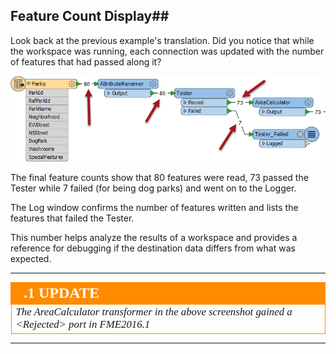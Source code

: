 ## Feature Count Display##
Look back at the previous example's translation. Did you notice that while the workspace was running, each connection was updated with the number of features that had passed along it?

![](./Images/Img2.26.TransformerCounts.png)


The final feature counts show that 80 features were read, 73 passed the Tester while 7 failed (for being dog parks) and went on to the Logger.

The Log window confirms the number of features written and lists the features that failed the Tester.

This number helps analyze the results of a workspace and provides a reference for debugging if the destination data differs from what was expected.

---

<!--Updated Section--> 

<table style="border-spacing: 0px">
<tr>
<td style="vertical-align:middle;background-color:darkorange;border: 2px solid darkorange">
<i class="fa fa-bolt fa-lg fa-pull-left fa-fw" style="color:white;padding-right: 12px;vertical-align:text-top"></i>
<span style="color:white;font-size:x-large;font-weight: bold;font-family:serif">.1 UPDATE</span>
</td>
</tr>

<tr>
<td style="border: 1px solid darkorange">
<span style="font-family:serif; font-style:italic; font-size:larger">
The AreaCalculator transformer in the above screenshot gained a &lt;Rejected&gt; port in FME2016.1
</span>
</td>
</tr>
</table>

---